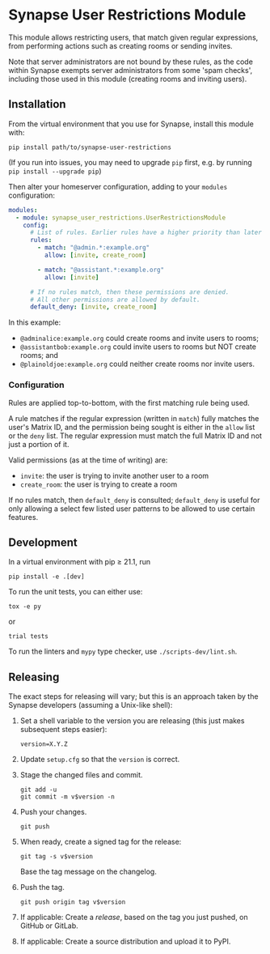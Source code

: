 # Synapse User Restrictions Module

This module allows restricting users, that match given regular expressions,
from performing actions such as creating rooms or sending invites.

Note that server administrators are not bound by these rules, as the code
within Synapse exempts server administrators from some 'spam checks',
including those used in this module (creating rooms and inviting users).


## Installation

From the virtual environment that you use for Synapse, install this module with:
```shell
pip install path/to/synapse-user-restrictions
```
(If you run into issues, you may need to upgrade `pip` first, e.g. by running
`pip install --upgrade pip`)

Then alter your homeserver configuration, adding to your `modules` configuration:
```yaml
modules:
  - module: synapse_user_restrictions.UserRestrictionsModule
    config:
      # List of rules. Earlier rules have a higher priority than later rules.
      rules:
        - match: "@admin.*:example.org"
          allow: [invite, create_room]

        - match: "@assistant.*:example.org"
          allow: [invite]

      # If no rules match, then these permissions are denied.
      # All other permissions are allowed by default.
      default_deny: [invite, create_room]
```

In this example:
- `@adminalice:example.org` could create rooms and invite users to
rooms;
- `@assistantbob:example.org` could invite users to rooms but NOT create rooms;
and
- `@plainoldjoe:example.org` could neither create rooms nor invite users.

### Configuration

Rules are applied top-to-bottom, with the first matching rule being used.

A rule matches if the regular expression (written in `match`) fully matches the
user's Matrix ID, and the permission being sought is either in the `allow` list
or the `deny` list.
The regular expression must match the full Matrix ID and not just a portion of it.

Valid permissions (as at the time of writing) are:

- `invite`: the user is trying to invite another user to a room
- `create_room`: the user is trying to create a room

If no rules match, then `default_deny` is consulted;
`default_deny` is useful for only allowing a select few listed user patterns to
be allowed to use certain features.


## Development

In a virtual environment with pip ≥ 21.1, run
```shell
pip install -e .[dev]
```

To run the unit tests, you can either use:
```shell
tox -e py
```
or
```shell
trial tests
```

To run the linters and `mypy` type checker, use `./scripts-dev/lint.sh`.


## Releasing

The exact steps for releasing will vary; but this is an approach taken by the
Synapse developers (assuming a Unix-like shell):

 1. Set a shell variable to the version you are releasing (this just makes
    subsequent steps easier):
    ```shell
    version=X.Y.Z
    ```

 2. Update `setup.cfg` so that the `version` is correct.

 3. Stage the changed files and commit.
    ```shell
    git add -u
    git commit -m v$version -n
    ```

 4. Push your changes.
    ```shell
    git push
    ```

 5. When ready, create a signed tag for the release:
    ```shell
    git tag -s v$version
    ```
    Base the tag message on the changelog.

 6. Push the tag.
    ```shell
    git push origin tag v$version
    ```

 7. If applicable:
    Create a *release*, based on the tag you just pushed, on GitHub or GitLab.

 8. If applicable:
    Create a source distribution and upload it to PyPI.
